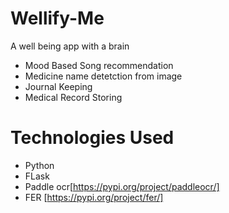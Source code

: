 # Wellify-Me
A well being app with a brain
- Mood Based Song recommendation
- Medicine name detetction from image 
- Journal Keeping
- Medical Record Storing

# Technologies Used
- Python
- FLask
- Paddle ocr[https://pypi.org/project/paddleocr/]
- FER [https://pypi.org/project/fer/]
